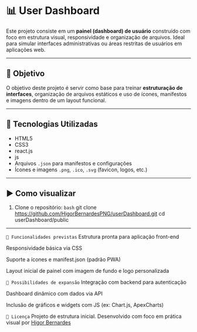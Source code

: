 # 📊 User Dashboard

Este projeto consiste em um **painel (dashboard) de usuário** construído com foco em estrutura visual, responsividade e organização de arquivos. Ideal para simular interfaces administrativas ou áreas restritas de usuários em aplicações web.

---

## 🎯 Objetivo

O objetivo deste projeto é servir como base para treinar **estruturação de interfaces**, organização de arquivos estáticos e uso de ícones, manifestos e imagens dentro de um layout funcional.

---

## 🧰 Tecnologias Utilizadas

- HTML5
- CSS3
- react.js
- js
- Arquivos `.json` para manifestos e configurações
- Ícones e imagens `.png`, `.ico`, `.svg` (favicon, logos, etc.)


---

## ▶️ Como visualizar

1. Clone o repositório:
`bash`
git clone https://github.com/HigorBernardesPNG/userDashboard.git
cd userDashboard/public

---

`📌 Funcionalidades previstas`
Estrutura pronta para aplicação front-end

Responsividade básica via CSS

Suporte a ícones e manifest.json (padrão PWA)

Layout inicial de painel com imagem de fundo e logo personalizada

`🚀 Possibilidades de expansão`
Integração com backend para autenticação

Dashboard dinâmico com dados via API

Inclusão de gráficos e widgets com JS (ex: Chart.js, ApexCharts)

`📄 Licença`
Projeto de estrutura inicial.
Desenvolvido com foco em prática visual por [Higor Bernardes](https://github.com/HigorBernardesPNG)


